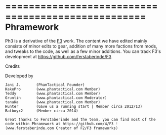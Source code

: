 ==================================================
Phramework
==================================================

Ph3 is a derivative of the [F3](http://ferstaberinde.com/f3/en//index.php?title=Main_Page) work. The content we have edited mainly consists of minor edits to gear, addition of many more factions from mods, and tweaks to the code, as well as a few minor additions. You can track F3's development at https://github.com/ferstaberinde/F3. 

Credits


Developed by
   
	Jani J.       (PhanTactical Founder)
	KakePro       (www.phantactical.com Member)
	Teddy         (www.phantactical.com Member)
	Gruntin       (www.phantactical.com Moderator)
	tanaKa        (www.phantactical.com Member)	
	Hunter        (Gave us a running start | Member circa 2012/13)	
	Batboyx2      (Member circa 2014)
	
	Great thanks to Ferstaberinde and the team, you can find most of the code within Phramework at https://github.com/4/F3 ! (www.ferstaberinde.com Creator of F2/F3 frameworks)
